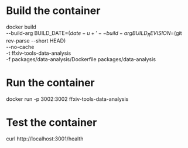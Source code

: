 # Build the container

docker build \
 --build-arg BUILD_DATE=$(date -u +'%Y-%m-%dT%H:%M:%SZ') \
  --build-arg BUILD_REVISION=$(git rev-parse --short HEAD) \
 --no-cache \
 -t ffxiv-tools-data-analysis \
 -f packages/data-analysis/Dockerfile packages/data-analysis

# Run the container

docker run -p 3002:3002 ffxiv-tools-data-analysis

# Test the container

curl http://localhost:3001/health
